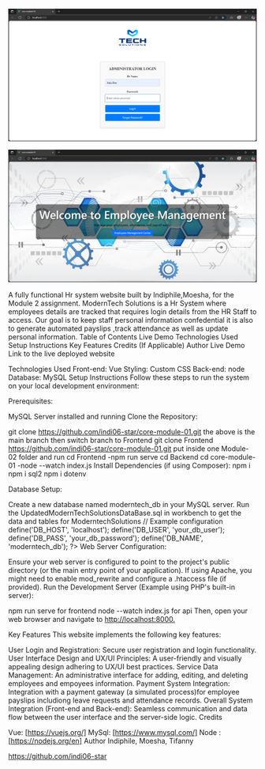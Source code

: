 ![image broken](https://github.com/indi06-star/Images/blob/6da01dfb7420354fdbae47b41e9d9da764e454aa/login.png)

![image broken](https://github.com/indi06-star/Images/blob/6da01dfb7420354fdbae47b41e9d9da764e454aa/homepage.png)


A fully functional Hr system website built by Indiphile,Moesha, for the Module 2 assignment. ModernTech Solutions is a Hr System  where employees details are tracked that requires login details from the HR Staff to access. Our goal is to keep staff personal information confedential it is also to generate automated payslips ,track attendance as well as update personal information.
Table of Contents
Live Demo
Technologies Used
Setup Instructions
Key Features
Credits (If Applicable)
Author
Live Demo
Link to the live deployed website

Technologies Used
Front-end: Vue
Styling: Custom CSS
Back-end: node
Database: MySQL
Setup Instructions
Follow these steps to run the system on your local development environment:

Prerequisites:

MySQL Server installed and running
Clone the Repository:

git clone https://github.com/indi06-star/core-module-01.git
the above is the main branch then switch branch to Frontend
git clone Frontend https://github.com/indi06-star/core-module-01.git
put inside one Module-02 folder and run
cd Frontend -npm run serve 
cd Backend cd core-module-01 -node --watch index.js
Install Dependencies (if using Composer):
npm i
npm i sql2
npm i dotenv

Database Setup:

Create a new database named moderntech_db in your MySQL server.
Run the UpdatedModernTechSolutionsDataBase.sql in workbench  to get the data and tables for ModerntechSolutions
// Example configuration
define('DB_HOST', 'localhost');
define('DB_USER', 'your_db_user');
define('DB_PASS', 'your_db_password');
define('DB_NAME', 'moderntech_db');
?>
Web Server Configuration:

Ensure your web server is configured to point to the project's public directory (or the main entry point of your application).
If using Apache, you might need to enable mod_rewrite and configure a .htaccess file (if provided).
Run the Development Server (Example using PHP's built-in server):

npm run serve for frontend
node --watch index.js for api 
Then, open your web browser and navigate to [http://localhost:8000.](http://localhost:8080/)

Key Features
This  website implements the following key features:

User Login and Registration: Secure user registration and login functionality.
User Interface Design and UX/UI Principles: A user-friendly and visually appealing design adhering to UX/UI best practices.
Service Data Management: An administrative interface for adding, editing, and deleting employees and empoyees information.
Payment System Integration: Integration with a payment gateway (a simulated process)for employee payslips includiong leave requests and attendance records.
Overall System Integration (Front-end and Back-end): Seamless communication and data flow between the user interface and the server-side logic.
Credits 

Vue: [https://vuejs.org/]
MySql: [https://www.mysql.com/]
Node : [https://nodejs.org/en]
Author
Indiphile, Moesha, Tifanny 

https://github.com/indi06-star

